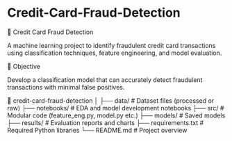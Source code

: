 # Credit-Card-Fraud-Detection

🔐 Credit Card Fraud Detection 

A machine learning project to identify fraudulent credit card transactions using classification techniques, feature engineering, and model evaluation.  

📌 Objective 

Develop a classification model that can accurately detect fraudulent transactions with minimal false positives.

📁 credit-card-fraud-detection
│
├── data/                     # Dataset files (processed or raw)
├── notebooks/                # EDA and model development notebooks
├── src/                      # Modular code (feature_eng.py, model.py etc.)
├── models/                   # Saved models
├── results/                  # Evaluation reports and charts
├── requirements.txt          # Required Python libraries
└── README.md                 # Project overview
